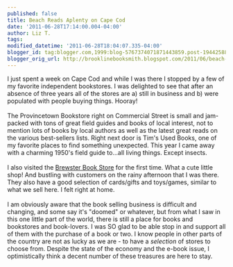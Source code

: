 ```yaml
---
published: false
title: Beach Reads Aplenty on Cape Cod
date: '2011-06-28T17:14:00.004-04:00'
author: Liz T.
tags: 
modified_datetime: '2011-06-28T18:04:07.335-04:00'
blogger_id: tag:blogger.com,1999:blog-5767374071871443859.post-1944258851190490358
blogger_orig_url: http://brooklinebooksmith.blogspot.com/2011/06/beach-reads-aplenty-on-cape-cod.html
---
```


I just spent a week on Cape Cod and while I was there I stopped by a few of my favorite independent bookstores. I was delighted to see that after an absence of three years all of the stores are a) still in business and b) were populated with people buying things. Hooray! <br /><br />The <span id="SPELLING_ERROR_0" class="blsp-spelling-error">Provincetown</span> Bookstore right on Commercial Street is small and jam-packed with tons of great field guides and books of local interest, not to mention lots of books by local authors as well as the <span id="SPELLING_ERROR_1" class="blsp-spelling-corrected">latest</span> great reads on the various best-sellers lists. Right next door is Tim's Used Books, one of my favorite places to find something unexpected. This year I came away with a charming 1950's field guide to...all living things. Except insects. <br /><br />I also visited the <a href="http://www.brewsterbookstore.com/">Brewster Book Store</a> for the first time. What a cute little shop! And bustling with customers on the rainy afternoon that I was there. They also have a good selection of cards/gifts and toys/games, similar to what we sell here. I felt right at home.<br /><br />I am obviously aware that the <span id="SPELLING_ERROR_2" class="blsp-spelling-corrected">book selling</span> business is difficult and changing, and some say it's "doomed" or whatever, but from what I saw in this one little part of the world, there is still a place for books and bookstores and book-lovers. I was SO glad to be able stop in and support all of them with the purchase of a book or two. I know people in other parts of the country are not as lucky as we are - to have a <em>selection</em> of stores to choose from. Despite the state of the economy and the e-book issue, I optimistically think a decent number of these treasures are here to stay.